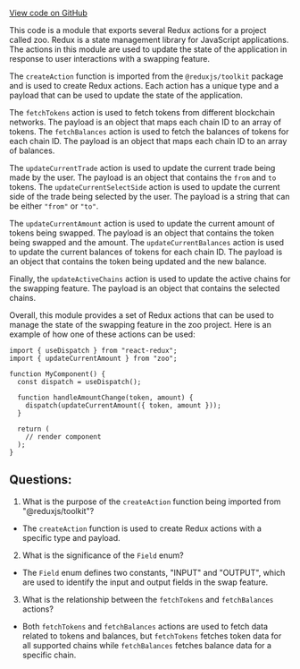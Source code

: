 [View code on GitHub](zoo-labs/zoo/blob/master/core/src/state/bridge/action.ts)

This code is a module that exports several Redux actions for a project called zoo. Redux is a state management library for JavaScript applications. The actions in this module are used to update the state of the application in response to user interactions with a swapping feature. 

The `createAction` function is imported from the `@reduxjs/toolkit` package and is used to create Redux actions. Each action has a unique type and a payload that can be used to update the state of the application. 

The `fetchTokens` action is used to fetch tokens from different blockchain networks. The payload is an object that maps each chain ID to an array of tokens. The `fetchBalances` action is used to fetch the balances of tokens for each chain ID. The payload is an object that maps each chain ID to an array of balances. 

The `updateCurrentTrade` action is used to update the current trade being made by the user. The payload is an object that contains the `from` and `to` tokens. The `updateCurrentSelectSide` action is used to update the current side of the trade being selected by the user. The payload is a string that can be either `"from"` or `"to"`. 

The `updateCurrentAmount` action is used to update the current amount of tokens being swapped. The payload is an object that contains the token being swapped and the amount. The `updateCurrentBalances` action is used to update the current balances of tokens for each chain ID. The payload is an object that contains the token being updated and the new balance. 

Finally, the `updateActiveChains` action is used to update the active chains for the swapping feature. The payload is an object that contains the selected chains. 

Overall, this module provides a set of Redux actions that can be used to manage the state of the swapping feature in the zoo project. Here is an example of how one of these actions can be used:

```
import { useDispatch } from "react-redux";
import { updateCurrentAmount } from "zoo";

function MyComponent() {
  const dispatch = useDispatch();

  function handleAmountChange(token, amount) {
    dispatch(updateCurrentAmount({ token, amount }));
  }

  return (
    // render component
  );
}
```
## Questions: 
 1. What is the purpose of the `createAction` function being imported from "@reduxjs/toolkit"?
- The `createAction` function is used to create Redux actions with a specific type and payload.

2. What is the significance of the `Field` enum?
- The `Field` enum defines two constants, "INPUT" and "OUTPUT", which are used to identify the input and output fields in the swap feature.

3. What is the relationship between the `fetchTokens` and `fetchBalances` actions?
- Both `fetchTokens` and `fetchBalances` actions are used to fetch data related to tokens and balances, but `fetchTokens` fetches token data for all supported chains while `fetchBalances` fetches balance data for a specific chain.